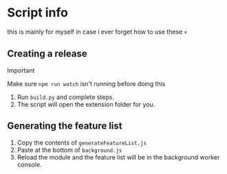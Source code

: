 # Script info

this is mainly for myself in case i ever forget how to use these 💀

## Creating a release

> [!IMPORTANT]
> Make sure `npm run watch` isn't running before doing this

1. Run `build.py` and complete steps.
2. The script will open the extension folder for you.

## Generating the feature list

1. Copy the contents of `generateFeatureList.js`
2. Paste at the bottom of `background.js`
3. Reload the module and the feature list will be in the background worker console.
